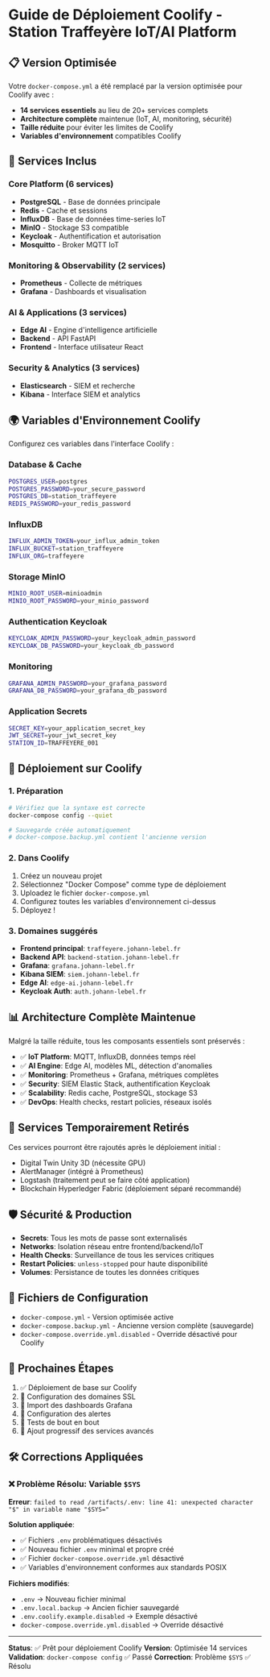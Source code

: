 # Guide de Déploiement Coolify - Station Traffeyère IoT/AI Platform

## 📋 Version Optimisée

Votre `docker-compose.yml` a été remplacé par la version optimisée pour Coolify avec :
- **14 services essentiels** au lieu de 20+ services complets
- **Architecture complète** maintenue (IoT, AI, monitoring, sécurité)
- **Taille réduite** pour éviter les limites de Coolify
- **Variables d'environnement** compatibles Coolify

## 🔧 Services Inclus

### Core Platform (6 services)
- **PostgreSQL** - Base de données principale
- **Redis** - Cache et sessions
- **InfluxDB** - Base de données time-series IoT
- **MinIO** - Stockage S3 compatible
- **Keycloak** - Authentification et autorisation
- **Mosquitto** - Broker MQTT IoT

### Monitoring & Observability (2 services)
- **Prometheus** - Collecte de métriques
- **Grafana** - Dashboards et visualisation

### AI & Applications (3 services)
- **Edge AI** - Engine d'intelligence artificielle
- **Backend** - API FastAPI
- **Frontend** - Interface utilisateur React

### Security & Analytics (3 services)
- **Elasticsearch** - SIEM et recherche
- **Kibana** - Interface SIEM et analytics

## 🌍 Variables d'Environnement Coolify

Configurez ces variables dans l'interface Coolify :

### Database & Cache
```bash
POSTGRES_USER=postgres
POSTGRES_PASSWORD=your_secure_password
POSTGRES_DB=station_traffeyere
REDIS_PASSWORD=your_redis_password
```

### InfluxDB
```bash
INFLUX_ADMIN_TOKEN=your_influx_admin_token
INFLUX_BUCKET=station_traffeyere
INFLUX_ORG=traffeyere
```

### Storage MinIO
```bash
MINIO_ROOT_USER=minioadmin
MINIO_ROOT_PASSWORD=your_minio_password
```

### Authentication Keycloak
```bash
KEYCLOAK_ADMIN_PASSWORD=your_keycloak_admin_password
KEYCLOAK_DB_PASSWORD=your_keycloak_db_password
```

### Monitoring
```bash
GRAFANA_ADMIN_PASSWORD=your_grafana_password
GRAFANA_DB_PASSWORD=your_grafana_db_password
```

### Application Secrets
```bash
SECRET_KEY=your_application_secret_key
JWT_SECRET=your_jwt_secret_key
STATION_ID=TRAFFEYERE_001
```

## 🚀 Déploiement sur Coolify

### 1. Préparation
```bash
# Vérifiez que la syntaxe est correcte
docker-compose config --quiet

# Sauvegarde créée automatiquement
# docker-compose.backup.yml contient l'ancienne version
```

### 2. Dans Coolify
1. Créez un nouveau projet
2. Sélectionnez "Docker Compose" comme type de déploiement
3. Uploadez le fichier `docker-compose.yml`
4. Configurez toutes les variables d'environnement ci-dessus
5. Déployez !

### 3. Domaines suggérés
- **Frontend principal**: `traffeyere.johann-lebel.fr`
- **Backend API**: `backend-station.johann-lebel.fr`
- **Grafana**: `grafana.johann-lebel.fr`
- **Kibana SIEM**: `siem.johann-lebel.fr`
- **Edge AI**: `edge-ai.johann-lebel.fr`
- **Keycloak Auth**: `auth.johann-lebel.fr`

## 📊 Architecture Complète Maintenue

Malgré la taille réduite, tous les composants essentiels sont préservés :

- ✅ **IoT Platform**: MQTT, InfluxDB, données temps réel
- ✅ **AI Engine**: Edge AI, modèles ML, détection d'anomalies  
- ✅ **Monitoring**: Prometheus + Grafana, métriques complètes
- ✅ **Security**: SIEM Elastic Stack, authentification Keycloak
- ✅ **Scalability**: Redis cache, PostgreSQL, stockage S3
- ✅ **DevOps**: Health checks, restart policies, réseaux isolés

## 🔄 Services Temporairement Retirés

Ces services pourront être rajoutés après le déploiement initial :
- Digital Twin Unity 3D (nécessite GPU)
- AlertManager (intégré à Prometheus)
- Logstash (traitement peut se faire côté application)
- Blockchain Hyperledger Fabric (déploiement séparé recommandé)

## 🛡️ Sécurité & Production

- **Secrets**: Tous les mots de passe sont externalisés
- **Networks**: Isolation réseau entre frontend/backend/IoT
- **Health Checks**: Surveillance de tous les services critiques
- **Restart Policies**: `unless-stopped` pour haute disponibilité
- **Volumes**: Persistance de toutes les données critiques

## 📁 Fichiers de Configuration

- `docker-compose.yml` - Version optimisée active
- `docker-compose.backup.yml` - Ancienne version complète (sauvegarde)
- `docker-compose.override.yml.disabled` - Override désactivé pour Coolify

## 🎯 Prochaines Étapes

1. ✅ Déploiement de base sur Coolify
2. 🔄 Configuration des domaines SSL
3. 🔄 Import des dashboards Grafana
4. 🔄 Configuration des alertes
5. 🔄 Tests de bout en bout
6. 🔄 Ajout progressif des services avancés

## 🛠️ Corrections Appliquées

### ❌ Problème Résolu: Variable `$SYS` 
**Erreur**: `failed to read /artifacts/.env: line 41: unexpected character "$" in variable name "$SYS="`

**Solution appliquée**:
- ✅ Fichiers `.env` problématiques désactivés
- ✅ Nouveau fichier `.env` minimal et propre créé
- ✅ Fichier `docker-compose.override.yml` désactivé
- ✅ Variables d'environnement conformes aux standards POSIX

**Fichiers modifiés**:
- `.env` → Nouveau fichier minimal
- `.env.local.backup` → Ancien fichier sauvegardé
- `.env.coolify.example.disabled` → Exemple désactivé
- `docker-compose.override.yml.disabled` → Override désactivé

---

**Status**: ✅ Prêt pour déploiement Coolify
**Version**: Optimisée 14 services
**Validation**: `docker-compose config` ✅ Passé
**Correction**: Problème `$SYS` ✅ Résolu
